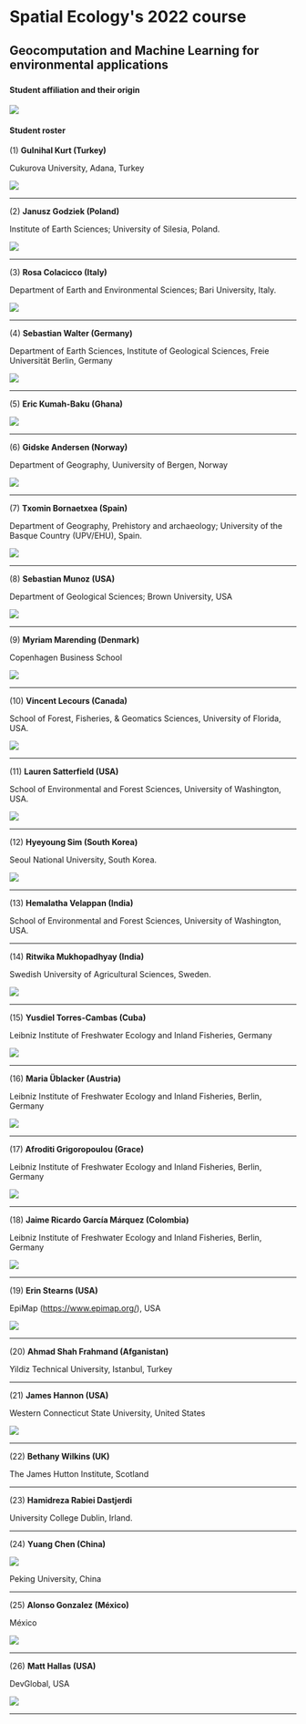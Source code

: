 # Spatial Ecology's 2022 course
## Geocomputation and Machine Learning for environmental applications
### 

#### Student affiliation and their origin  ####

![](Physical-World-Map-3360.jpg)

#### Student roster ####

(1)  **Gulnihal Kurt (Turkey)**

Cukurova University, Adana, Turkey

![](01_gulnihal_kurt.jpeg)

---
(2)	**Janusz Godziek (Poland)**

Institute of Earth Sciences; University of Silesia, Poland.

![](02_Janusz_Godziek_PL.jpg)

---
(3)	**Rosa Colacicco (Italy)**

Department of Earth and Environmental Sciences; Bari University, Italy.

![](03_Rosa_Colacicco.jpg)

---
(4)	**Sebastian Walter (Germany)**

Department of Earth Sciences, Institute of Geological Sciences, Freie Universität Berlin, Germany

![](04_sebastian_walter.jpg)

---
(5)	**Eric Kumah-Baku (Ghana)**

![](05_Eric_Kumah-Baku.jpg)

---
(6)	**Gidske Andersen (Norway)**

Department of Geography, Uuniversity of Bergen, Norway

![](06_gidske_andersen.jpg)

---
(7)	**Txomin Bornaetxea (Spain)**

Department of Geography, Prehistory and archaeology; University of the Basque Country (UPV/EHU), Spain.

![](07_Txomin_Bornaetxea.jpg)

---
(8)	**Sebastian Munoz (USA)**

Department of Geological Sciences; Brown University, USA

![](08_sebastian_munoz.jpeg)

---
(9)	**Myriam Marending (Denmark)**

Copenhagen Business School

![](09_Myriam_Marending.jpg)

---
(10)	**Vincent	Lecours		(Canada)**

School of Forest, Fisheries, & Geomatics Sciences, University of Florida, USA.

![](10_Vincent_Lecours.JPG)

---
(11)	**Lauren Satterfield (USA)**

School of Environmental and Forest Sciences, University of Washington, USA.

![](11_Lauren_Satterfiel.jpg)

---
(12)	**Hyeyoung Sim (South Korea)**

Seoul National University, South Korea.

![](12_Hyeyoung_Sim.jpg)

---
(13)	**Hemalatha Velappan (India)**

School of Environmental and Forest Sciences, University of Washington, USA.

---
(14)	**Ritwika Mukhopadhyay (India)**

Swedish University of Agricultural Sciences, Sweden.

![](14_Ritwika_Mukhopadhyay.jpg)

---
(15)	**Yusdiel Torres-Cambas (Cuba)**

Leibniz Institute of Freshwater Ecology and Inland Fisheries, Germany

![](15_Yusdiel_Torres-Cambas.jpg)

---
(16)	**Maria	Üblacker (Austria)**

Leibniz Institute of Freshwater Ecology and Inland Fisheries, Berlin, Germany

![](16_Maria_Ublacker.jpg)

---
(17)	**Afroditi Grigoropoulou (Grace)**

Leibniz Institute of Freshwater Ecology and Inland Fisheries, Berlin, Germany

![](17_Afroditi_Grigoropoulo.jpg)

---
(18)	**Jaime Ricardo García Márquez (Colombia)**

Leibniz Institute of Freshwater Ecology and Inland Fisheries, Berlin, Germany

![](18_Jaime_Ricardo_Garcia_Marquez.jpg)

---
(19)	**Erin	Stearns (USA)**

EpiMap (https://www.epimap.org/), USA

![](09_Stearns_Erin.JPG)

---
(20)	**Ahmad Shah Frahmand (Afganistan)**

Yildiz Technical University, Istanbul, Turkey 

---
(21)	**James	Hannon (USA)**

Western Connecticut State University, United States

![](21_James_Hannon.jpg)

---
(22)	**Bethany Wilkins (UK)**

The James Hutton Institute, Scotland

---
(23)	**Hamidreza Rabiei Dastjerdi**

University College Dublin, Irland.

---
(24)	**Yuang	Chen (China)**

![](24_Yuang_Chen.jpg)

Peking University, China

---
(25)	**Alonso Gonzalez (México)**

México

![](25_Alonso_Gonzalez.JPG)

---
(26)	**Matt Hallas (USA)**

DevGlobal, USA

![](26_Matt_Hallas.jpeg)

---